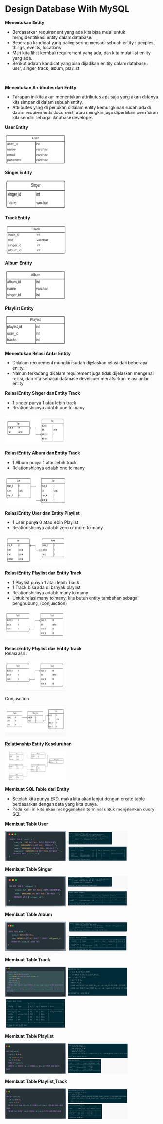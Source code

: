 # Design Database With MySQL  

**Menentukan Entity**  
* Berdasarkan requirement yang ada kita bisa mulai untuk mengidentifikasi entity dalam database.  
* Beberapa kandidat yang paling sering menjadi sebuah entity : peoples, things, events, locations  
* Mari kita lihat kembali requirement yang ada, dan kita mulai list entity yang ada.  
* Berikut adalah kandidat yang bisa dijadikan enitity dalam database : user, singer, track, album, playlist  

</br>

**Menentukan Atribbutes dari Entity**  
* Tahapan ini kita akan menentukan attributes apa saja yang akan datanya kita simpan di dalam sebuah entity.  
* Attributes yang di perlukan didalam entity kemungkinan sudah ada di dalam requirements document, atau mungkin juga diperlukan penafsiran kita sendiri sebagai database developer.  

**User Entity**  

<img src="de1.jpg" width="200" height="100">  


**Singer Entity**  

<img src="de2.jpg" width="200" height="100">  


**Track Entity**  

<img src="de3.jpg" width="200" height="100"> 


**Album Entity**

<img src="de4.jpg" width="200" height="100">  


**Playlist Entity**

<img src="de5.jpg" width="200" height="100">  

</br>

**Menentukan Relasi Antar Entity**  
* Didalam requrement mungkin sudah dijelaskan relasi dari beberapa entity.  
* Namun terkadang didalam requirement juga tidak dijelaskan mengenai relasi, dan kita sebagai database developer menafsirkan relasi antar entity


**Relasi Entity Singer dan Entity Track**   
*  1 singer punya 1 atau lebih track  
* Relationshipnya adalah one to many

<img src="de6.jpg" width="200" height="100">  


**Relasi Entity Album dan Entity Track**  
* 1 Album punya 1 atau lebih track  
* Relationshipnya adalah one to many

<img src="de7.jpg" width="200" height="100">  


**Relasi Entity User dan Entity Playlist**  
* 1 User punya 0 atau lebih Playlist  
* Relationshipnya adalah zero or more to many

<img src="de8.jpg" width="200" height="100">  


**Relasi Entity Playlist dan Entity Track**  
* 1 Playlist punya 1 atau lebih Track  
* 1 Track bisa ada di banyak playlist  
* Relationshipnya adalah many to many  
* Untuk relasi many to many, kita butuh entity tambahan sebagai penghubung, (conjunction)

<img src="de9.jpg" width="200" height="100">

**Relasi Entity Playlist dan Entity Track**  
Relasi asli :  

<img src="de10.jpg" width="200" height="100"> 

Conjusction

<img src="de11.jpg" width="200" height="100">  

</br>

**Relationship Entity Keseluruhan**  

<img src="de12.jpg" width="200" height="100">    

</br>

**Membuat SQL Table dari Entity**  
* Setelah kita punya ERD, maka kita akan lanjut dengan create table berdasarkan dengan data yang kita punya.  
* Pada kali ini kita akan menggunakan terminal untuk menjalankan query SQL  


**Membuat Table User**  

<img src="de13.jpg" width="200" height="100">  

<img src="de14.jpg" width="200" height="100">  


**Membuat Table Singer**  

<img src="de15.jpg" width="200" height="100">  

<img src="de16.jpg" width="200" height="100">  


**Membuat Table Album**

<img src="de17.jpg" width="200" height="100">  

<img src="de18.jpg" width="200" height="100"> 


**Membuat Table Track**

<img src="de19.jpg" width="200" height="100">  

<img src="de20.jpg" width="200" height="100">  

<img src="de21.jpg" width="200" height="100">  


**Membuat Table Playlist**

<img src="de22.jpg" width="200" height="100">  

<img src="de23.jpg" width="200" height="100">  


**Membuat Table Playlist_Track**

<img src="de24.jpg" width="200" height="100">  

<img src="de25.jpg" width="200" height="100">  